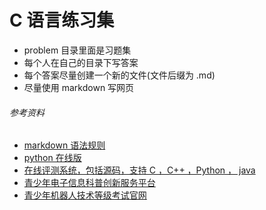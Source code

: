 # C 语言练习集

- problem 目录里面是习题集
- 每个人在自己的目录下写答案
- 每个答案尽量创建一个新的文件(文件后缀为 .md)
- 尽量使用 markdown 写网页

###### 参考资料

- [markdown 语法规则](https://www.jianshu.com/p/191d1e21f7ed)
- [python 在线版](http://www.pythontip.com/coding/run)
- [在线评测系统，包括源码，支持 C ，C++ ，Python ， java ](https://docs.onlinejudge.me/)
- [青少年电子信息科普创新服务平台](http://kp.cie-info.org.cn/)
- [青少年机器人技术等级考试官网](http://qceit.org.cn/)
